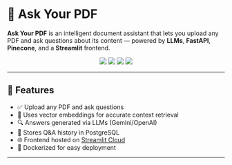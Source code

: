 # 📄 Ask Your PDF

**Ask Your PDF** is an intelligent document assistant that lets you upload any PDF and ask questions about its content — powered by **LLMs**, **FastAPI**, **Pinecone**, and a **Streamlit** frontend.

<div align="center">
  <img src="https://img.shields.io/badge/Build-FastAPI-blue?style=flat-square" />
  <img src="https://img.shields.io/badge/Frontend-Streamlit-orange?style=flat-square" />
  <img src="https://img.shields.io/badge/Database-PostgreSQL-green?style=flat-square" />
  <img src="https://img.shields.io/badge/Vector_DB-Pinecone-purple?style=flat-square" />
</div>

---

## 🚀 Features

- ✅ Upload any PDF and ask questions
- 🤖 Uses vector embeddings for accurate context retrieval
- 🔍 Answers generated via LLMs (Gemini/OpenAI)
- 📝 Stores Q&A history in PostgreSQL
- 🌐 Frontend hosted on [Streamlit Cloud](https://rick-168-ask-your-pdf-pdf-qa-app-qyeepi.streamlit.app/)
- 🐳 Dockerized for easy deployment

---




